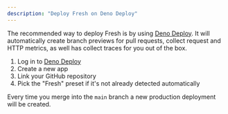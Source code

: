 ```yaml
---
description: "Deploy Fresh on Deno Deploy"
---
```


The recommended way to deploy Fresh is by using
[Deno Deploy](https://deno.com/deploy). It will automatically create branch
previews for pull requests, collect request and HTTP metrics, as well has
collect traces for you out of the box.

1. Log in to [Deno Deploy](https://deno.com/deploy)
1. Create a new app
1. Link your GitHub repository
1. Pick the "Fresh" preset if it's not already detected automatically

Every time you merge into the `main` branch a new production deployment will be
created.
